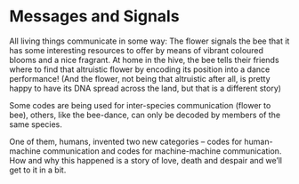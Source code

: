 # Messages and Signals

All living things communicate in some way: The flower signals the bee that it has some interesting resources to offer by means of vibrant coloured blooms and a nice fragrant. At home in the hive, the bee tells their friends where to find that altruistic flower by encoding its position into a dance performance! (And the flower, not being that altruistic after all, is pretty happy to have its DNA spread across the land, but that is a different story)

Some codes are being used for inter-species communication (flower to bee), others, like the bee-dance, can only be decoded by members of the same species.

One of them, humans, invented two new categories – codes for human-machine communication and codes for machine-machine communication. How and why this happened is a story of love, death and despair and we’ll get to it in a bit.
